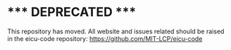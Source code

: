 # *** DEPRECATED ***

This repository has moved. All website and issues related should be raised in the eicu-code repository: https://github.com/MIT-LCP/eicu-code

